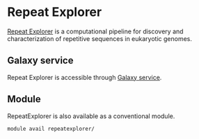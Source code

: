 # Repeat Explorer 

[Repeat Explorer](http://repeatexplorer.umbr.cas.cz/) is a computational pipeline for discovery and characterization of repetitive sequences in eukaryotic genomes. 

## Galaxy service

Repeat Explorer is accessible through [Galaxy service](https://repeatexplorer-elixir.cerit-sc.cz).


## Module

RepeatExplorer is also available as a conventional module.

    module avail repeatexplorer/            









